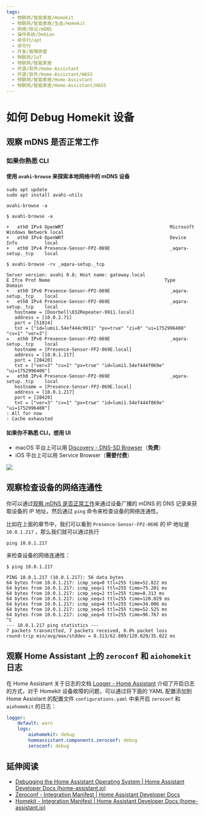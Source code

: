 ```yaml
---
tags:
  - 物联网/智能家居/Homekit
  - 物联网/智能家居/生态/Homekit
  - 网络/协议/mDNS
  - 操作系统/Debian
  - 命令行/apt
  - 命令行
  - 开发/故障排查
  - 物联网/IoT
  - 物联网/智能家居
  - 开源/软件/Home-Assistant
  - 开源/软件/Home-Assistant/HASS
  - 物联网/智能家居/Home-Assistant
  - 物联网/智能家居/Home-Assistant/HASS
---
```


# 如何 Debug Homekit 设备

## 观察 mDNS 是否正常工作

### 如果你熟悉 CLI

#### 使用 `avahi-browse` 来探索本地网络中的 mDNS 设备

```shell
sudo apt update
sudo apt install avahi-utils
```

```shell
avahi-browse -a
```

```shell
$ avahi-browse -a

+   eth0 IPv4 OpenWRT                                       Microsoft Windows Network local
+   eth0 IPv4 OpenWRT                                       Device Info          local
+   eth0 IPv4 Presence-Sensor-FP2-069E                      _aqara-setup._tcp    local
```

```shell
$ avahi-browse -rv _aqara-setup._tcp

Server version: avahi 0.8; Host name: gateway.local
E Ifce Prot Name                                          Type                 Domain
+   eth0 IPv6 Presence-Sensor-FP2-069E                      _aqara-setup._tcp    local
+   eth0 IPv4 Presence-Sensor-FP2-069E                      _aqara-setup._tcp    local
   hostname = [Doorbell\032Repeater-9911.local]
   address = [10.0.2.71]
   port = [51024]
   txt = ["id=lumi1.54ef444c9911" "pv=true" "zi=0" "ui=1752996408" "cv=1" "ver=3"]
=   eth0 IPv6 Presence-Sensor-FP2-069E                      _aqara-setup._tcp    local
   hostname = [Presence-Sensor-FP2-069E.local]
   address = [10.0.1.217]
   port = [28420]
   txt = ["ver=3" "cv=1" "pv=true" "id=lumi1.54ef444f069e" "ui=1752996408"]
=   eth0 IPv4 Presence-Sensor-FP2-069E                      _aqara-setup._tcp    local
   hostname = [Presence-Sensor-FP2-069E.local]
   address = [10.0.1.217]
   port = [28420]
   txt = ["ver=3" "cv=1" "pv=true" "id=lumi1.54ef444f069e" "ui=1752996408"]
: All for now
: Cache exhausted
```

#### 如果你不熟悉 CLI，想用 UI

- macOS 平台上可以用 [Discovery - DNS-SD Browser](https://apps.apple.com/us/app/discovery-dns-sd-browser/id1381004916?l=zh-Hans-CN&mt=12)（**免费**）
- iOS 平台上可以用 Service Browser（**需要付费**）

![](./assets/how-to-debug-homekit-devices-screenshot-1.png)

## 观察检查设备的网络连通性

你可以通过[观察 mDNS 是否正常工作](#观察-mdns-是否正常工作)来通过设备广播的 mDNS 的 DNS 记录来获取设备的 IP 地址，然后通过 `ping` 命令来检查设备的网络连通性。

比如在上面的章节中，我们可以看到 `Presence-Sensor-FP2-069E` 的 IP 地址是 `10.0.1.217` ，那么我们就可以通过执行

```shell
ping 10.0.1.217
```

来检查设备的网络连通性：

```shell
$ ping 10.0.1.217

PING 10.0.1.217 (10.0.1.217): 56 data bytes
64 bytes from 10.0.1.217: icmp_seq=0 ttl=255 time=52.822 ms
64 bytes from 10.0.1.217: icmp_seq=1 ttl=255 time=75.201 ms
64 bytes from 10.0.1.217: icmp_seq=2 ttl=255 time=8.313 ms
64 bytes from 10.0.1.217: icmp_seq=3 ttl=255 time=120.029 ms
64 bytes from 10.0.1.217: icmp_seq=4 ttl=255 time=34.006 ms
64 bytes from 10.0.1.217: icmp_seq=5 ttl=255 time=52.525 ms
64 bytes from 10.0.1.217: icmp_seq=6 ttl=255 time=96.767 ms
^C
--- 10.0.1.217 ping statistics ---
7 packets transmitted, 7 packets received, 0.0% packet loss
round-trip min/avg/max/stddev = 8.313/62.809/120.029/35.022 ms
```

## 观察 Home Assistant 上的 `zeroconf` 和 `aiohomekit` 日志

在 Home Assistant 关于日志的文档 [Logger - Home Assistant](https://www.home-assistant.io/integrations/logger/) 介绍了开启日志的方式，对于 Homekit 设备故障的问题，可以通过将下面的 YAML 配置添加到 Home Assistant 的配置文件 `configurations.yaml` 中来开启 `zeroconf` 和 `aiohomekit` 的日志：

```yaml
logger:
    default: warn
    logs:
        aiohomekit: debug
        homeassistant.components.zeroconf: debug
        zeroconf: debug
```

## 延伸阅读

- [Debugging the Home Assistant Operating System | Home Assistant Developer Docs (home-assistant.io)](https://developers.home-assistant.io/docs/operating-system/debugging/#ssh-access-to-the-host)
- [Zeroconf - Integration Manifest | Home Assistant Developer Docs](https://developers.home-assistant.io/docs/creating_integration_manifest/#zeroconf)
- [Homekit - Integration Manifest | Home Assistant Developer Docs (home-assistant.io)](https://developers.home-assistant.io/docs/creating_integration_manifest/#homekit)
